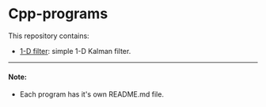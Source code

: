 # Cpp-programs
This repository contains:
* [1-D filter](https://github.com/HatemSelim94/Cpp-programs/tree/main/1D-Filter): simple 1-D Kalman filter.
___
#### Note:
* Each program has it's own README.md file.
